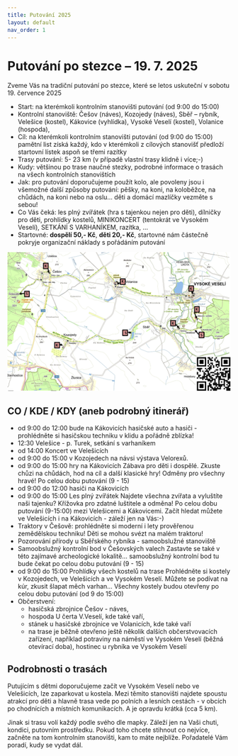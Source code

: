 ```yaml
---
title: Putování 2025
layout: default
nav_order: 1
---
```

# Putování po stezce – 19. 7. 2025
Zveme Vás na tradiční putování po stezce, které se letos uskuteční v sobotu 19. července 2025
- Start: na kterémkoli kontrolním stanovišti putování (od 9:00 do 15:00)
- Kontrolní stanoviště: Češov (náves), Kozojedy (náves), Sběř – rybník, Velešice (kostel), Kákovice (vyhlídka), Vysoké Veselí (kostel), Volanice (hospoda), 
- Cíl:  na kterémkoli kontrolním stanovišti putování (od 9:00 do 15:00)
pamětní list získá každý, kdo v kterémkoli z cílových stanovišť předloží startovní lístek aspoň se třemi razítky
- Trasy putování: 5- 23 km (v případě vlastní trasy klidně i více;-)
- Kudy: většinou po trase naučné stezky, podrobné informace o trasách na všech kontrolních stanovištích
- Jak: pro putování doporučujeme použít kolo, ale povoleny jsou i všemožné další způsoby putování: pěšky, na koni, na koloběžce, na chůdách, na koni nebo na oslu… děti a domácí mazlíčky vezměte s sebou!
- Co Vás čeká: les plný zvířátek (hra s tajenkou nejen pro děti), dílničky pro děti, prohlídky kostelů, MINIKONCERT (tentokrát ve Vysokém Veselí), SETKÁNÍ S VARHANÍKEM, razítka, …
- Startovné: **dospělí 50,- Kč**, **děti 20,- Kč**, startovné nám částečně pokryje organizační náklady s pořádáním putování

 ![mapa](/img/mapa-putovani-2023.png)

## CO / KDE / KDY (aneb podrobný itinerář)
- od 9:00 do 12:00 bude na Kákovicích hasičské auto a hasiči - prohlédněte si hasičskou techniku v klidu a pořádně zblízka!
- 12:30 Velešice - p. Turek, setkání s varhaníkem
- od 14:00 Koncert ve Velešicích
- od 9:00 do 15:00 v Kozojedech na návsi výstava Velorexů.
- od 9:00 do 15:00 hry na Kákovicích Zábava pro děti i dospělé. Zkuste chůzi na chůdách, hod na cíl a další klasické hry! Odměny pro všechny hravé! Po celou dobu putování (9 - 15)
- od 9:00 do 12:00 hasiči na Kákovicích
- od 9:00 do 15:00 Les plný zvířátek Najdete všechna zvířata a vyluštíte naši tajenku? Křížovka pro zdatné luštitele a odměna! Po celou dobu putování (9-15:00) mezi Velešicemi a Kákovicemi. Začít hledat můžete ve Velešicích i na Kákovicích - záleží jen na Vás:-)
- Traktory v Češově: prohlédněte si moderní i lety prověřenou zemědělskou techniku! Děti se mohou svézt na malém traktoru! 
- Pozorování přírody u Sběřského rybníka - samoobslužné stanoviště
- Samoobslužný kontrolní bod v Češovských valech Zastavte se také v této zajímavé archeologické lokalitě… samoobslužný kontrolní bod tu bude čekat po celou dobu putování (9 - 15)
- od 9:00 do 15:00 Prohlídky všech kostelů na trase Prohlédněte si kostely v Kozojedech, ve Velešicích a ve Vysokém Veselí. Můžete se podívat na kúr, zkusit šlapat měch varhan… Všechny kostely budou otevřeny po celou dobu putování (od 9 do 15:00)
- Občerstvení:
  - hasičská zbrojnice Češov - náves,
  - hospoda U čerta V.Veselí, kde také vaří,
  - stánek u hasičské zbrojnice ve Volanicích, kde také vaří
  - na trase je běžně otevřeno ještě několik dalších občerstvovacích zařízení, například potraviny na náměstí ve Vysokém Veselí (běžná otevírací doba), hostinec u rybníka ve Vysokém Veselí

## Podrobnosti o trasách
Putujícím s dětmi doporučujeme začít ve Vysokém Veselí nebo ve Velešicích, lze zaparkovat u kostela. Mezi těmito stanovišti najdete spoustu atrakcí pro děti a hlavně trasa vede po polních a lesních cestách - v obcích po chodnících a místních komunikacích. A je opravdu krátká (cca 5 km).

Jinak si trasu volí každý podle svého dle mapky. Záleží jen na Vaši chuti, kondici, putovním prostředku.
Pokud toho chcete stihnout co nejvíce, začněte na tom kontrolním stanovišti, kam to máte nejblíže. Pořadatelé Vám poradí, kudy se vydat dál.

